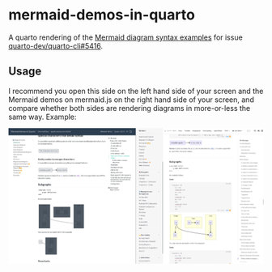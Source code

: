 # mermaid-demos-in-quarto

A quarto rendering of the [Mermaid diagram syntax examples](https://mermaid.js.org/syntax/flowchart.html) for issue [quarto-dev/quarto-cli#5416](https://github.com/quarto-dev/quarto-cli/issues/5416).

## Usage

I recommend you open this side on the left hand side of your screen and the Mermaid demos on mermaid.js on the right hand side of your screen, and compare whether both sides are rendering diagrams in more-or-less the same way. Example:

![](images/screenshot.png)
